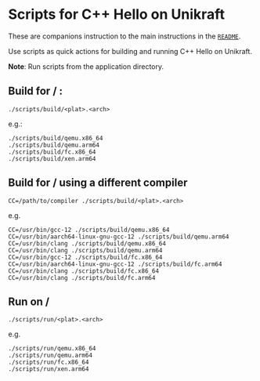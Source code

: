 # Scripts for C++ Hello on Unikraft

These are companions instruction to the main instructions in the [`README`](README.md).

Use scripts as quick actions for building and running C++ Hello on Unikraft.

**Note**: Run scripts from the application directory.

## Build for <plat> / <arch>:

```console
./scripts/build/<plat>.<arch>
```

e.g.:

```console
./scripts/build/qemu.x86_64
./scripts/build/qemu.arm64
./scripts/build/fc.x86_64
./scripts/build/xen.arm64
```

## Build for <plat> / <arch> using a different compiler

```console
CC=/path/to/compiler ./scripts/build/<plat>.<arch>
```

e.g.

```console
CC=/usr/bin/gcc-12 ./scripts/build/qemu.x86_64
CC=/usr/bin/aarch64-linux-gnu-gcc-12 ./scripts/build/qemu.arm64
CC=/usr/bin/clang ./scripts/build/qemu.x86_64
CC=/usr/bin/clang ./scripts/build/qemu.arm64
CC=/usr/bin/gcc-12 ./scripts/build/fc.x86_64
CC=/usr/bin/aarch64-linux-gnu-gcc-12 ./scripts/build/fc.arm64
CC=/usr/bin/clang ./scripts/build/fc.x86_64
CC=/usr/bin/clang ./scripts/build/fc.arm64
```

## Run on <plat> / <arch>

```console
./scripts/run/<plat>.<arch>
```

e.g.

```console
./scripts/run/qemu.x86_64
./scripts/run/qemu.arm64
./scripts/run/fc.x86_64
./scripts/run/xen.arm64
```
